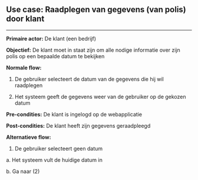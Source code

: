 
## Use case: Raadplegen van gegevens (van polis) door klant
---

**Primaire actor:** De klant (een bedrijf)

**Objectief:** De klant moet in staat zijn om alle nodige informatie over zijn polis op een bepaalde datum te bekijken

**Normale flow:**


1. De gebruiker selecteert de datum van de gegevens die hij wil raadplegen

2. Het systeem geeft de gegevens weer van de gebruiker op de gekozen datum


**Pre-condities:** De klant is ingelogd op de webapplicatie

**Post-condities:** De klant heeft zijn gegevens geraadpleegd 

**Alternatieve flow:**


1. De gebruiker selecteert geen datum

  a. Het systeem vult de huidige datum in

  b. Ga naar (2)
